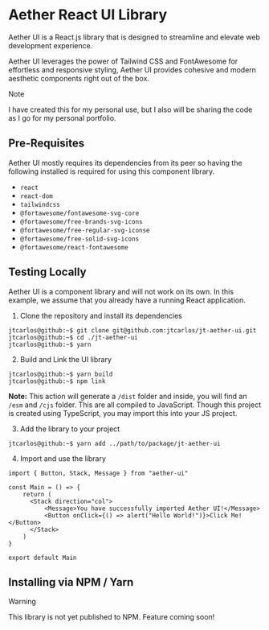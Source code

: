 # Aether React UI Library

Aether UI is a React.js library that is designed to streamline and elevate web development experience.

Aether UI leverages the power of Tailwind CSS and FontAwesome for effortless and responsive styling, Aether UI provides cohesive and modern aesthetic components right out of the box.

> [!NOTE]  
> I have created this for my personal use, but I also will be sharing the code as I go for my personal portfolio.

## Pre-Requisites

Aether UI mostly requires its dependencies from its peer so having the following installed is required for using this component library.

- `react`
- `react-dom`
- `tailwindcss`
- `@fortawesome/fontawesome-svg-core`
- `@fortawesome/free-brands-svg-icons`
- `@fortawesome/free-regular-svg-iconse`
- `@fortawesome/free-solid-svg-icons`
- `@fortawesome/react-fontawesome`

## Testing Locally

Aether UI is a component library and will not work on its own. In this example, we assume that you already have a running React application.

1. Clone the repository and install its dependencies

```console
jtcarlos@github:~$ git clone git@github.com:jtcarlos/jt-aether-ui.git
jtcarlos@github:~$ cd ./jt-aether-ui
jtcarlos@github:~$ yarn
```

2. Build and Link the UI library

```console
jtcarlos@github:~$ yarn build
jtcarlos@github:~$ npm link
```

**Note:** This action will generate a `/dist` folder and inside, you will find an `/esm` and `/cjs` folder. This are all compiled to JavaScript. Though this project is created using TypeScript, you may import this into your JS project.

3. Add the library to your project

```console
jtcarlos@github:~$ yarn add ../path/to/package/jt-aether-ui
```

4. Import and use the library

```JSX
import { Button, Stack, Message } from "aether-ui"

const Main = () => {
    return (
      <Stack direction="col">
          <Message>You have successfully imported Aether UI!</Message>
          <Button onClick={() => alert("Hello World!")}>Click Me!</Button>
      </Stack>
    )
}

export default Main
```

## Installing via NPM / Yarn

> [!WARNING]  
> This library is not yet published to NPM. Feature coming soon!
